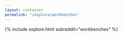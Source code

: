 ```yaml
---
layout: container
permalink: "/explore/workbenches"
---
```


<link rel="stylesheet" type="text/css" href="/static/css/explore.css">
{% include explore.html subreddit="workbenches" %}
